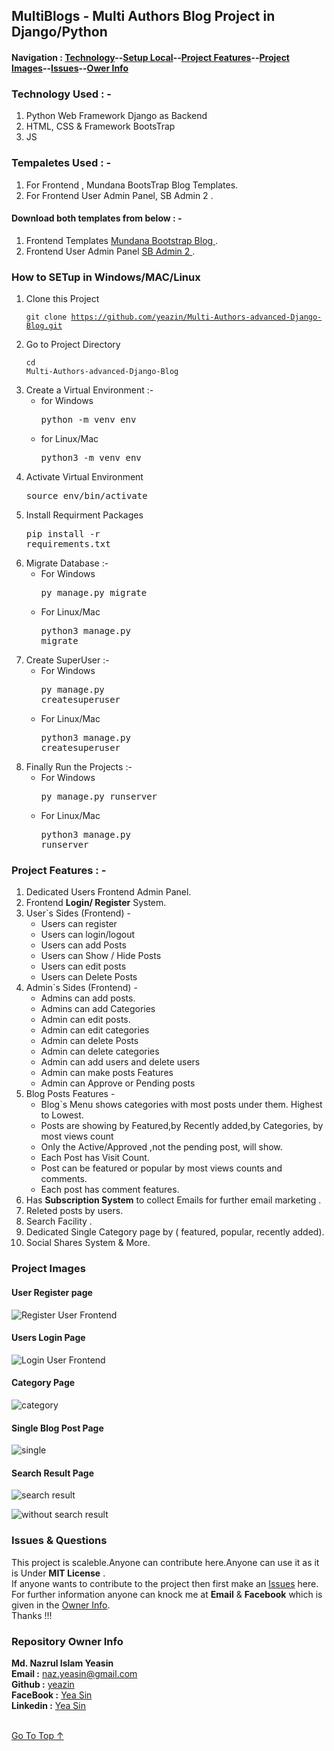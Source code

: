 ##  MultiBlogs - Multi Authors Blog Project in Django/Python
#### Navigation : [Technology](#technology-used---)--[Setup Local](#how-to-setup-in-windowsmaclinux)--[Project Features](#project-features---)--[Project Images](#project-images)--[Issues](#issues--questions)--[Ower Info ](#repository-owner-info) 

  

### Technology Used : -
1. Python Web Framework Django as Backend
2. HTML, CSS & Framework BootsTrap
3. JS

### Tempaletes Used : -
1. For Frontend , Mundana BootsTrap Blog Templates. 
2. For Frontend User Admin Panel, SB Admin 2 .

#### Download both templates from below : -
1. Frontend Templates [ Mundana Bootstrap Blog ](https://www.wowthemes.net/mundana-free-html-bootstrap-template/).
2. Frontend User Admin Panel [ SB Admin 2 ](https://startbootstrap.com/theme/sb-admin-2).

### How to SETup in Windows/MAC/Linux
1. Clone this Project <pre><code>git clone https://github.com/yeazin/Multi-Authors-advanced-Django-Blog.git </code></pre>
2. Go to Project Directory <pre><code>cd Multi-Authors-advanced-Django-Blog </code></pre>
3. Create a Virtual Environment :-
    * for Windows <pre></code>python -m venv env </code></pre>
    * for Linux/Mac <pre></code>python3 -m venv env </code></pre>
4. Activate Virtual Environment <pre></code>source env/bin/activate </code></pre>
5. Install Requirment Packages <pre></code>pip install -r requirements.txt</code></pre>
6. Migrate Database :-
    * For Windows <pre></code>py manage.py migrate</code></pre>
    * For Linux/Mac <pre></code>python3 manage.py migrate</code></pre>
7. Create SuperUser :-
    * For Windows <pre></code>py manage.py createsuperuser</code></pre>
    * For Linux/Mac <pre></code>python3 manage.py createsuperuser</code></pre>
8. Finally Run the Projects :-
    * For Windows <pre></code>py manage.py runserver</code></pre>
    * For Linux/Mac <pre></code>python3 manage.py runserver</code></pre>

### Project Features : -

1. Dedicated Users Frontend Admin Panel.
2. Frontend __Login/ Register__ System.
3. User`s Sides (Frontend) -
    * Users can register
    * Users can login/logout
    * Users can add Posts
    * Users can Show / Hide Posts
    * Users can edit posts
    * Users can Delete Posts
4. Admin`s Sides (Frontend) -
    * Admins can add posts.
    * Admins can add Categories
    * Admin can edit posts.
    * Admin can edit categories
    * Admin can delete Posts
    * Admin can delete categories 
    * Admin can add users and delete users
    * Admin can make posts Features
    * Admin can Approve or Pending posts
5. Blog Posts Features - 
    * Blog`s Menu shows categories with most posts under them. Highest to Lowest.
    * Posts are showing by Featured,by Recently added,by Categories, by most views count
    * Only the Active/Approved ,not the pending post, will show.
    * Each Post has Visit Count.
    * Post can be featured or popular by most views counts and comments.
    * Each post has comment features.
6. Has __Subscription System__ to collect Emails for further email marketing .
7. Releted posts by users.
8. Search Facility .
9. Dedicated Single Category page by ( featured, popular, recently added).
10. Social Shares System & More.

### Project Images 

#### User Register page
![Register User Frontend](images/readme/register.png "Frontend User Register Page")
#### Users Login Page
![Login User Frontend](images/readme/login.png "Frontend User Login Page")
#### Category Page
![category](images/readme/category.png "category page")
#### Single Blog Post Page
![single](images/readme/single.png "single blog page")
#### Search Result Page
![search result](images/readme/search.png "search result")

![without search result](images/readme/without_search.png " without search result")
### Issues & Questions
This project is scaleble.Anyone can contribute here.Anyone can use it as it is Under __MIT License__ .<br>
If anyone wants to contribute to the project then first make an [Issues](https://github.com/yeazin/Multi-Authors-advanced-Django-Blog/issues) here.<br>
For further information anyone can knock me at __Email__ & __Facebook__ which is given in the [Owner Info](#repository-owner-info). <br>
Thanks !!!<br>
### Repository Owner Info 

__Md. Nazrul Islam Yeasin__ <br>
__Email :__ [ naz.yeasin@gmail.com ](mailto:naz.yeasin@gmail.com) <br>
__Github :__ [yeazin](https://github.com/yeazin)<br>
__FaceBook :__ [Yea Sin](https://facebook.com/yeariha.farsin) <br>
__Linkedin :__ [Yea Sin](https://www.linkedin.com/in/yeazin/)
<br>
<br>

[Go To Top ↑ ](#multiblogs---multi-authors-blog-project-in-djangopython)  









